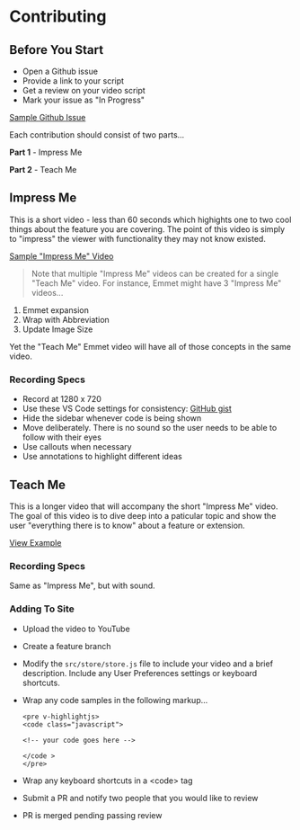 # Contributing

## Before You Start

* Open a Github issue
* Provide a link to your script
* Get a review on your video script
* Mark your issue as "In Progress"

[Sample Github Issue](https://docs.google.com/document/d/1YOU_eo1oJcxRQYrE0fCVhj_Axb2am1DtdwulYxDqbk8/edit)

Each contribution should consist of two parts...

**Part 1** - Impress Me

**Part 2** - Teach Me

## Impress Me

This is a short video - less than 60 seconds which highights one to two cool
things about the feature you are covering. The point of this video is simply to
"impress" the viewer with functionality they may not know existed.

[Sample "Impress Me" Video](https://www.youtube.com/watch?v=jmPs3HWk0Wk)

> Note that multiple "Impress Me" videos can be created for a single "Teach Me"
> video. For instance, Emmet might have 3 "Impress Me" videos...

1. Emmet expansion
2. Wrap with Abbreviation
3. Update Image Size

Yet the "Teach Me" Emmet video will have all of those concepts in the same
video.

### Recording Specs

* Record at 1280 x 720
* Use these VS Code settings for consistency: [GitHub gist](https://gist.github.com/clarkio/8489b26afe352f6e6feb0f1b7fcde0a8)
* Hide the sidebar whenever code is being shown
* Move deliberately. There is no sound so the user needs to be able to follow
  with their eyes
* Use callouts when necessary
* Use annotations to highlight different ideas

## Teach Me

This is a longer video that will accompany the short "Impress Me" video. The
goal of this video is to dive deep into a paticular topic and show the user
"everything there is to know" about a feature or extension.

[View Example](https://www.youtube.com/watch?v=0f-cGPcGx5c)

### Recording Specs

Same as "Impress Me", but with sound.

### Adding To Site

* Upload the video to YouTube
* Create a feature branch
* Modify the `src/store/store.js` file to include your video and a brief
  description. Include any User Preferences settings or keyboard shortcuts.
* Wrap any code samples in the following markup...

  ```
  <pre v-highlightjs>
  <code class="javascript">

  <!-- your code goes here -->

  </code >
  </pre>
  ```

* Wrap any keyboard shortcuts in a &lt;code&gt; tag
* Submit a PR and notify two people that you would like to review
* PR is merged pending passing review
